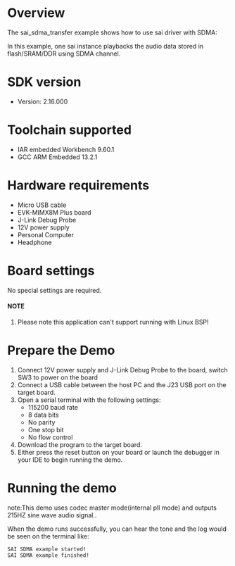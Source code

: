 Overview
========
The sai_sdma_transfer example shows how to use sai driver with SDMA:

In this example, one sai instance playbacks the audio data stored in flash/SRAM/DDR using SDMA channel.

SDK version
===========
- Version: 2.16.000

Toolchain supported
===================
- IAR embedded Workbench  9.60.1
- GCC ARM Embedded  13.2.1

Hardware requirements
=====================
- Micro USB cable
- EVK-MIMX8M Plus board
- J-Link Debug Probe
- 12V power supply
- Personal Computer
- Headphone

Board settings
==============
No special settings are required.

#### NOTE ####
1.  Please note this application can't support running with Linux BSP!

Prepare the Demo
================
1.  Connect 12V power supply and J-Link Debug Probe to the board, switch SW3 to power on the board
2.  Connect a USB cable between the host PC and the J23 USB port on the target board.
3.  Open a serial terminal with the following settings:
    - 115200 baud rate
    - 8 data bits
    - No parity
    - One stop bit
    - No flow control
4.  Download the program to the target board.
5.  Either press the reset button on your board or launch the debugger in your IDE to begin running the demo.

Running the demo
================
note:This demo uses codec master mode(internal pll mode) and outputs 215HZ sine wave audio signal..

When the demo runs successfully, you can hear the tone and the log would be seen on the terminal like:

~~~~~~~~~~~~~~~~~~~
SAI SDMA example started!
SAI SDMA example finished!
~~~~~~~~~~~~~~~~~~~

